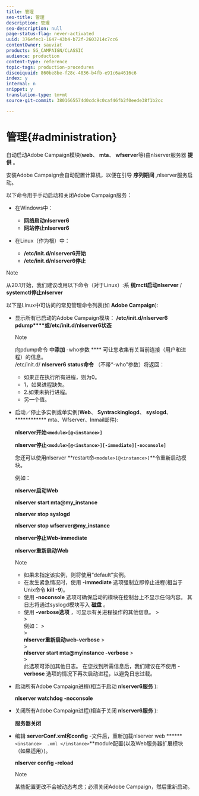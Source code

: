 ```yaml
---
title: 管理
seo-title: 管理
description: 管理
seo-description: null
page-status-flag: never-activated
uuid: 376efec1-1647-43b4-b72f-2603214c7cc6
contentOwner: sauviat
products: SG_CAMPAIGN/CLASSIC
audience: production
content-type: reference
topic-tags: production-procedures
discoiquuid: 860be8be-f28c-4836-b4fb-e91c6a4616c6
index: y
internal: n
snippet: y
translation-type: tm+mt
source-git-commit: 3801665574d0cdc9c0caf46fb2f0eede38f1b2cc

---
```



# 管理{#administration}

自动启动Adobe Campaign模块(**web**、 **mta**、 **wfserver**&#x200B;等)由nlserver服务器 **提供** 。

安装Adobe Campaign会自动配置计算机，以便在引导 **序列期间** ,nlserver服务启动。

以下命令用于手动启动和关闭Adobe Campaign服务：

* 在Windows中：

   * **网络启动nlserver6**
   * **网站停止nlserver6**

* 在Linux（作为根）中：

   * **/etc/init.d/nlserver6开始**
   * **/etc/init.d/nlserver6停止**

>[!NOTE]
>
>从20.1开始，我们建议改用以下命令（对于Linux）:系 **统mctl启动nlserver** / **systemctl停止nlserver**

以下是Linux中可访问的常见管理命令列表(如 **Adobe Campaign**):

* 显示所有已启动的Adobe Campaign模块： **/etc/init.d/nlserver6 pdump****或/etc/init.d/nlserver6状态**

   >[!NOTE]
   >
   >向pdump命令 **中添加** -who参数 **** 可让您收集有关当前连接（用户和进程）的信息。\
   >/etc/init.d/ **nlserver6 status命令** （不带“-who”参数）将返回：
   >
   >    * 如果正在执行所有进程，则为0。
   >    * 1，如果进程缺失。
   >    * 2.如果未执行进程。
   >    * 另一个值。


* 启动／停止多实例或单实例(**Web**、 **Syntrackinglogd**、 **syslogd**、 ************ mta、Wfserver、Inmail邮件):

   **nlserver开始`<module>[@<instance>]`**

   **nlserver停止`<module>[@<instance>][-immediate][-noconsole]`**

   您还可以使用nlserver **restart命`<module>[@<instance>]`**令重新启动模块。

   例如：

   **nlserver启动Web**

   **nlserver start mta@my_instance**

   **nlserver stop syslogd**

   **nlserver stop wfserver@my_instance**

   **nlserver停止Web-immediate**

   **nlserver重新启动Web**

   >[!NOTE]
   > 
   >    * 如果未指定该实例，则将使用“default”实例。
   >    * 在发生紧急情况时，使用 **-immediate** 选项强制立即停止进程(相当于Unix命令 **kill -9**)。
   >    * 使用 **-noconsole** 选项可确保启动的模块在控制台上不显示任何内容。 其日志将通过syslogd模块写入 **磁盘** 。
   >    * 使用 **-verbose选项** ，可显示有关进程操作的其他信息。
      >    
      >      
      例如：
      >    
      >      
      **nlserver重新启动web-verbose**
      >    
      >      
      **nlserver start mta@myinstance -verbose**
      >    
      >      
      此选项可添加其他日志。 在您找到所需信息后，我们建议在不使用 **-verbose** 选项的情况下再次启动进程，以避免日志过载。


* 启动所有Adobe Campaign进程(相当于启动 **nlserver6服务** ):

   **nlserver watchdog -noconsole**

* 关闭所有Adobe Campaign进程(相当于关闭 **nlserver6服务** ):

   **服务器关闭**

* 编辑 **serverConf.xml和config** -文件后，重新加载nlserver web ******`<instance>  .xml </instance>`**module配置(以及Web服务器扩展模块（如果适用）)。

   **nlserver config -reload**

   >[!NOTE]
   >
   >某些配置更改不会被动态考虑；必须关闭Adobe Campaign，然后重新启动。

